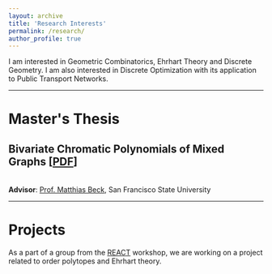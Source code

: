 ```yaml
---
layout: archive
title: 'Research Interests'
permalink: /research/
author_profile: true
---
```




I am interested in Geometric Combinatorics, Ehrhart Theory and Discrete Geometry. I am also interested in Discrete Optimization with its application to Public Transport Networks. 

____________

**Master's Thesis**
=====

**Bivariate Chromatic Polynomials of Mixed Graphs** [[PDF](https://matthbeck.github.io/teach/masters/sampada.pdf)]
-------------
<br /> **Advisor**: [Prof. Matthias Beck](https://matthbeck.github.io/), San Francisco State University <br /> 
	
<!-- For an undirected graph $G = (V, E)$, the chromatic polynomial counts the number of proper vertex colourings as a function of the number of colours. Stanley’s reciprocity theorem connects the chromatic polynomial with the enumeration of acyclic orientations of the graph $G$. Beck, Bogart, and Pham proved the analogue of this reciprocity theorem for the strong chromatic polynomials for a mixed graph $G = (V, E, A)$. Dohmen–Pönitz–Tittmann provided a new two-variable generalization of the chromatic polynomial of undirected graphs. 

We extend this bivariate chromatic polynomial to mixed graphs, provide deletion-contraction formulae and prove a theorem which enumerates the chromatic polynomial of mixed graphs via the decomposition into the sum of bivariate order polynomials. Using this decomposition, we also prove a reciprocity result for the bivariate chromatic polynomials of mixed graphs. -->
	
____________	

**Projects**
=====	

As a part of a group from the [REACT](https://sites.google.com/view/react-2021/home-page) workshop, we are working on a project related to order polytopes and Ehrhart theory. 
	

